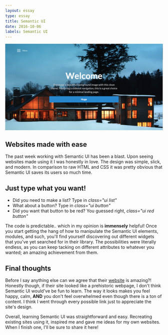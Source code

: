 ```yaml
---
layout: essay
type: essay
title: Semantic UI 
date: 2016-10-06
labels: Semantic UI
---
```


<img src="../images/Semantic.png" style="max-width:100%;">

## Websites made with ease

The past week working with Semantic UI has been a blast. Upon seeing websites made using it
I was honestly in love. The design was simple, slick, and modern. In comparison to raw HTML
and CSS it was pretty obvious that Semantic UI saves its users so much time. 

## Just type what you want!

* Did you need to make a list? Type in *class="ui list"*
* What about a button? Type in *class="ui button"*
* Did you want that button to be red? You guessed right, *class="ui red button"*

The code is predictable.. which in my opinion is **immensely** helpful! Once you start getting
the hang of how to manipulate the Semantic UI elements, modules, and such, you'll find yourself
discovering out different widgets that you've yet searched for in their library. The possibilities
were literally endless, as you can keep tacking on different attributes to whatever you wanted; an 
amazing achievement from them.

## Final thoughts

Before I say anything else can we agree that their [website](http://semantic-ui.com/) is amazing?! 
Honestly though, if their site looked like a prehistoric webpage, I don't think Semantic UI would've be fun to learn. 
The way it looks makes you feel happy, calm, **AND** you don't feel overwhelmed even though there is a ton of content.
I think I went through every possible link just to appreciate the site's design.

Overall, learning Semantic UI was straightforward and easy. Recreating existing sites using it,
inspired me and gave me ideas for my own websites. When I finish one, I'll be sure to share it here!

